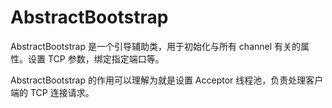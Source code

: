 # AbstractBootstrap
AbstractBootstrap 是一个引导辅助类，用于初始化与所有 channel 有关的属性。设置 TCP 参数，绑定指定端口等。

AbstractBootstrap 的作用可以理解为就是设置 Acceptor 线程池，负责处理客户端的 TCP 连接请求。